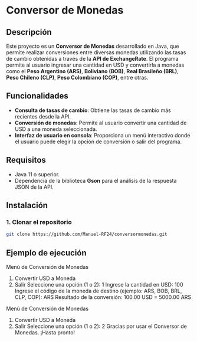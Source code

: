 # Conversor de Monedas

## Descripción

Este proyecto es un **Conversor de Monedas** desarrollado en Java, que permite realizar conversiones entre diversas monedas utilizando las tasas de cambio obtenidas a través de la **API de ExchangeRate**. El programa permite al usuario ingresar una cantidad en USD y convertirla a monedas como el **Peso Argentino (ARS)**, **Boliviano (BOB)**, **Real Brasileño (BRL)**, **Peso Chileno (CLP)**, **Peso Colombiano (COP)**, entre otras.

## Funcionalidades

- **Consulta de tasas de cambio**: Obtiene las tasas de cambio más recientes desde la API.
- **Conversión de monedas**: Permite al usuario convertir una cantidad de USD a una moneda seleccionada.
- **Interfaz de usuario en consola**: Proporciona un menú interactivo donde el usuario puede elegir la opción de conversión o salir del programa.

## Requisitos

- Java 11 o superior.
- Dependencia de la biblioteca **Gson** para el análisis de la respuesta JSON de la API.

## Instalación

### 1. Clonar el repositorio

```bash
git clone https://github.com/Manuel-RF24/conversormonedas.git

```
## Ejemplo de ejecución

Menú de Conversión de Monedas
1. Convertir USD a Moneda
2. Salir
   Seleccione una opción (1 o 2): 1
   Ingrese la cantidad en USD: 100
   Ingrese el código de la moneda de destino (ejemplo: ARS, BOB, BRL, CLP, COP): ARS
   Resultado de la conversión: 100.00 USD = 5000.00 ARS

Menú de Conversión de Monedas
1. Convertir USD a Moneda
2. Salir
   Seleccione una opción (1 o 2): 2
   Gracias por usar el Conversor de Monedas. ¡Hasta pronto!
